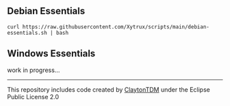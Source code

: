 ## Debian Essentials
```
curl https://raw.githubusercontent.com/Xytrux/scripts/main/debian-essentials.sh | bash
```


## Windows Essentials
work in progress...

<hr>

This repository includes code created by [ClaytonTDM](https://github.com/claytontdm) under the Eclipse Public License 2.0

